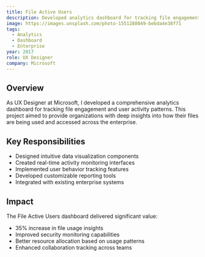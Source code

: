 ```yaml
---
title: File Active Users
description: Developed analytics dashboard for tracking file engagement and user activity patterns.
image: https://images.unsplash.com/photo-1551288049-bebda4e38f71
tags:
  - Analytics
  - Dashboard
  - Enterprise
year: 2017
role: UX Designer
company: Microsoft
---
```


## Overview

As UX Designer at Microsoft, I developed a comprehensive analytics dashboard for tracking file engagement and user activity patterns. This project aimed to provide organizations with deep insights into how their files are being used and accessed across the enterprise.

## Key Responsibilities

- Designed intuitive data visualization components
- Created real-time activity monitoring interfaces
- Implemented user behavior tracking features
- Developed customizable reporting tools
- Integrated with existing enterprise systems

## Impact

The File Active Users dashboard delivered significant value:
- 35% increase in file usage insights
- Improved security monitoring capabilities
- Better resource allocation based on usage patterns
- Enhanced collaboration tracking across teams
